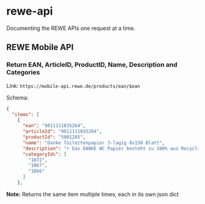 # rewe-api
Documenting the REWE APIs one request at a time.


## REWE Mobile API

### Return EAN, ArticleID, ProductID, Name, Description and Categories

Link: `https://mobile-api.rewe.de/products/ean/$ean`

Schema:


```json
{
  "items": [
    {
      "ean": "9011111035264",
      "articleId": "9011111035264",
      "productId": "5001285",
      "name": "Danke Toilettenpapier 3-lagig 8x150 Blatt",
      "description": "• Das DANKE WC Papier besteht zu 100% aus Recyclingfasern und ist besonders umwelt- und hautfreundlich\n• Das 3-lagige Klopapier enthält weder Farbzusätze noch Bleichmittel und ist damit auch ideal für Allergiker geeignet\n• Das weiche Klopapier ist mit dem Umweltzeichen \"Blauer Engel\" für besondere Sicherheit und Unbedenklichkeit ausgezeichnet \n• Umweltfreundliches DANKE Toilettenpapier mit weicher Struktur bietet Qualität und Komfort für jeden Tag und die gesamte Familie\n• Lieferumfang: 1 x 8 Rollen DANKE Toilettenpapier, 100% recyceltes Toilettenpapier 3 lagig im praktischen Vorteilspack",
      "categoryIds": [
        "1072",
        "1067",
        "1066"
      ]
    },

```

**Note:** Returns the same item multiple times, each in its own json dict

